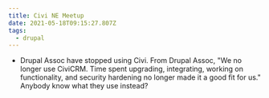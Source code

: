 ```yaml
---
title: Civi NE Meetup
date: 2021-05-18T09:15:27.807Z
tags:
  - drupal
---
```

- Drupal Assoc have stopped using Civi. From Drupal Assoc, "We no longer use CiviCRM. Time spent upgrading, integrating, working on functionality, and security hardening no longer made it a good fit for us." Anybody know what they use instead?